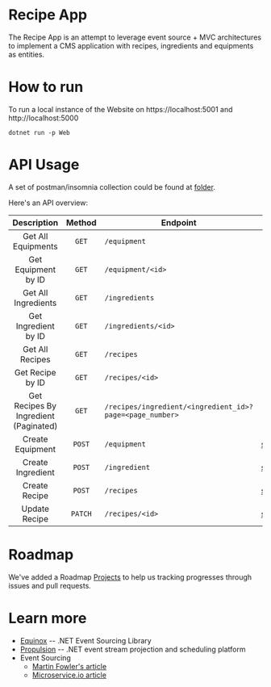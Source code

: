 # Recipe App

The Recipe App is an attempt to leverage event source + MVC architectures to implement a CMS application
with recipes, ingredients and equipments as entities.

# How to run

To run a local instance of the Website on https://localhost:5001 and http://localhost:5000

    dotnet run -p Web

# API Usage

A set of postman/insomnia collection could be found at [folder](/docs/collections).

Here's an API overview:

|              Description               |  Method | Endpoint  | Body  |
|:-:|:-:|-|:-:|
| Get All Equipments                     |  `GET`  | `/equipment`                                             | - |
| Get Equipment by ID                    |  `GET`  | `/equipment/<id>`                                        | - |
| Get All Ingredients                    |  `GET`  | `/ingredients`                                           | - |
| Get Ingredient by ID                   |  `GET`  | `/ingredients/<id>`                                      | - |
| Get All Recipes                        |  `GET`  | `/recipes`                                               | - |
| Get Recipe by ID                       |  `GET`  | `/recipes/<id>`                                          | - |
| Get Recipes By Ingredient (Paginated)  |  `GET`  | `/recipes/ingredient/<ingredient_id>?page=<page_number>` | - |
| Create Equipment                       |  `POST` | `/equipment`                                             | [schema](/docs/schemas/equipmentschema.json) |
| Create Ingredient                      |  `POST` | `/ingredient`                                            | [schema](/docs/schemas/ingredientschema.json)|
| Create Recipe                          |  `POST` | `/recipes`                                               | [schema](/docs/schemas/recipeschema.json) |
| Update Recipe                          | `PATCH` | `/recipes/<id>`                                          | [schema](/docs/schemas/recipeschema.json) |

# Roadmap

We've added a Roadmap [Projects](https://github.com/lpeixotoo/recipeapp/projects) to help us tracking progresses through issues and pull requests.

# Learn more

- [Equinox](https://github.com/jet/equinox) -- .NET Event Sourcing Library
- [Propulsion](https://github.com/jet/propulsion) -- .NET event stream projection and scheduling platform
- Event Sourcing
  - [Martin Fowler's article](https://martinfowler.com/eaaDev/EventSourcing.html)
  - [Microservice.io article](https://microservices.io/patterns/data/event-sourcing.html)